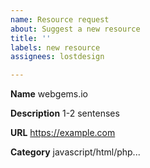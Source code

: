 ```yaml
---
name: Resource request
about: Suggest a new resource
title: ''
labels: new resource
assignees: lostdesign

---
```


**Name**
webgems.io

**Description**
1-2 sentenses

**URL**
https://example.com

**Category**
javascript/html/php...
